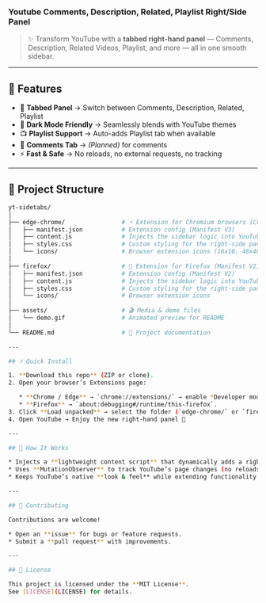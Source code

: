 ### Youtube Comments, Description, Related, Playlist Right/Side Panel   

> ✨ Transform YouTube with a **tabbed right-hand panel** — Comments, Description, Related Videos, Playlist, and more — all in one smooth sidebar.  

<!-- <p align="center">
  <img src="assets/demo.gif" alt="YT SideTabs Demo" width="700px">
</p>   -->

---

## 🚀 Features  


- 📑 **Tabbed Panel** → Switch between Comments, Description, Related, Playlist  
- 🎨 **Dark Mode Friendly** → Seamlessly blends with YouTube themes  
- 📺 **Playlist Support** → Auto-adds Playlist tab when available  
- 💬 **Comments Tab** → *(Planned)* for comments  
- ⚡ **Fast & Safe** → No reloads, no external requests, no tracking  

---

## 📂 Project Structure  

```bash
yt-sidetabs/
│
├── edge-chrome/                # ⚡ Extension for Chromium browsers (Chrome, Edge, Brave)
│   ├── manifest.json           # Extension config (Manifest V3)
│   ├── content.js              # Injects the sidebar logic into YouTube
│   ├── styles.css              # Custom styling for the right-side panel
│   └── icons/                  # Browser extension icons (16x16, 48x48, 128x128)
│
├── firefox/                    # 🦊 Extension for Firefox (Manifest V2)
│   ├── manifest.json           # Extension config (Manifest V2)
│   ├── content.js              # Injects the sidebar logic into YouTube
│   ├── styles.css              # Custom styling for the right-side panel
│   └── icons/                  # Browser extension icons
│
├── assets/                     # 🎬 Media & demo files
│   └── demo.gif                # Animated preview for README
│
└── README.md                   # 📖 Project documentation

---

## ⚡ Quick Install

1. **Download this repo** (ZIP or clone).
2. Open your browser’s Extensions page:

   * **Chrome / Edge** → `chrome://extensions/` → enable *Developer mode*.
   * **Firefox** → `about:debugging#/runtime/this-firefox`.
3. Click **Load unpacked** → select the folder (`edge-chrome/` or `firefox/`).
4. Open YouTube → Enjoy the new right-hand panel 🎉

---

## 🔎 How It Works

* Injects a **lightweight content script** that dynamically adds a right sidebar.
* Uses **MutationObserver** to track YouTube’s page changes (no reloads).
* Keeps YouTube’s native **look & feel** while extending functionality.

---

## 🤝 Contributing

Contributions are welcome!

* Open an **issue** for bugs or feature requests.
* Submit a **pull request** with improvements.

---

## 📜 License

This project is licensed under the **MIT License**.
See [LICENSE](LICENSE) for details.

